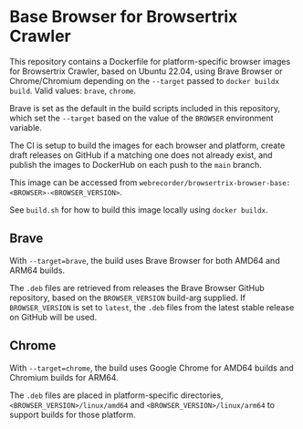 # Base Browser for Browsertrix Crawler

This repository contains a Dockerfile for platform-specific browser images for Browsertrix Crawler, based on Ubuntu 22.04, using Brave Browser or Chrome/Chromium depending on the `--target` passed to `docker buildx build`. Valid values: `brave`, `chrome`.

Brave is set as the default in the build scripts included in this repository, which set the `--target` based on the value of the `BROWSER` environment variable.

The CI is setup to build the images for each browser and platform, create draft releases on GitHub if a matching one does not already exist, and publish the images to DockerHub on each push to the `main` branch.

This image can be accessed from `webrecorder/browsertrix-browser-base:<BROWSER>-<BROWSER_VERSION>`.

See `build.sh` for how to build this image locally using `docker buildx`.

## Brave

With `--target=brave`, the build uses Brave Browser for both AMD64 and ARM64 builds.

The `.deb` files are retrieved from releases the Brave Browser GitHub repository, based on the `BROWSER_VERSION` build-arg supplied. If `BROWSER_VERSION` is set to `latest`, the `.deb` files from the latest stable release on GitHub will be used.

## Chrome

With `--target=chrome`, the build uses Google Chrome for AMD64 builds and Chromium builds for ARM64.

The `.deb` files are placed in platform-specific directories, `<BROWSER_VERSION>/linux/amd64` and `<BROWSER_VERSION>/linux/arm64` to support builds for those platform.


